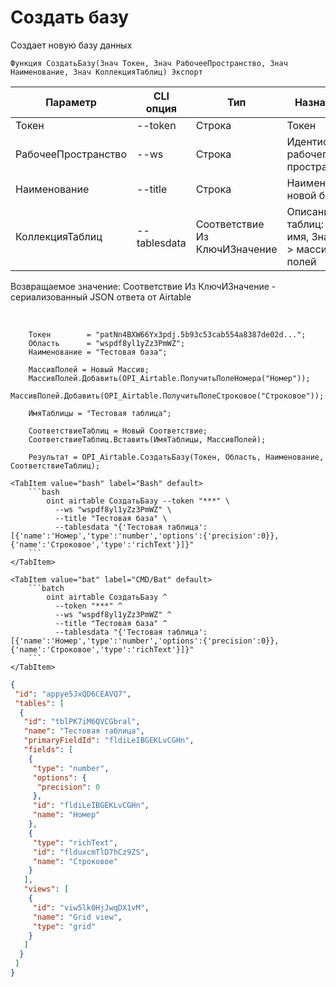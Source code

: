 ﻿---
sidebar_position: 3
---

# Создать базу
 Создает новую базу данных



`Функция СоздатьБазу(Знач Токен, Знач РабочееПространство, Знач Наименование, Знач КоллекцияТаблиц) Экспорт`

  | Параметр | CLI опция | Тип | Назначение |
  |-|-|-|-|
  | Токен | --token | Строка | Токен |
  | РабочееПространство | --ws | Строка | Идентификатор рабочего пространства |
  | Наименование | --title | Строка | Наименование новой базы |
  | КоллекцияТаблиц | --tablesdata | Соответствие Из КлючИЗначение | Описание таблиц: Ключ > имя, Значение > массив полей |

  
  Возвращаемое значение:   Соответствие Из КлючИЗначение - сериализованный JSON ответа от Airtable

<br/>




```bsl title="Пример кода"
    Токен        = "patNn4BXW66Yx3pdj.5b93c53cab554a8387de02d...";
    Область      = "wspdf8yl1yZz3PmWZ";
    Наименование = "Тестовая база";

    МассивПолей = Новый Массив;
    МассивПолей.Добавить(OPI_Airtable.ПолучитьПолеНомера("Номер"));
    МассивПолей.Добавить(OPI_Airtable.ПолучитьПолеСтроковое("Строковое"));

    ИмяТаблицы = "Тестовая таблица";

    СоответствиеТаблиц = Новый Соответствие;
    СоответствиеТаблиц.Вставить(ИмяТаблицы, МассивПолей);

    Результат = OPI_Airtable.СоздатьБазу(Токен, Область, Наименование, СоответствиеТаблиц);
```
    

 <Tabs>
  
    <TabItem value="bash" label="Bash" default>
        ```bash
            oint airtable СоздатьБазу --token "***" \
              --ws "wspdf8yl1yZz3PmWZ" \
              --title "Тестовая база" \
              --tablesdata "{'Тестовая таблица':[{'name':'Номер','type':'number','options':{'precision':0}},{'name':'Строковое','type':'richText'}]}"
        ```
    </TabItem>
  
    <TabItem value="bat" label="CMD/Bat" default>
        ```batch
            oint airtable СоздатьБазу ^
              --token "***" ^
              --ws "wspdf8yl1yZz3PmWZ" ^
              --title "Тестовая база" ^
              --tablesdata "{'Тестовая таблица':[{'name':'Номер','type':'number','options':{'precision':0}},{'name':'Строковое','type':'richText'}]}"
        ```
    </TabItem>
</Tabs>


```json title="Результат"
{
 "id": "appye5JxQD6CEAVQ7",
 "tables": [
  {
   "id": "tblPK7iM6QVCGbral",
   "name": "Тестовая таблица",
   "primaryFieldId": "fldiLeIBGEKLvCGHn",
   "fields": [
    {
     "type": "number",
     "options": {
      "precision": 0
     },
     "id": "fldiLeIBGEKLvCGHn",
     "name": "Номер"
    },
    {
     "type": "richText",
     "id": "flduxcmTlD7hCz9ZS",
     "name": "Строковое"
    }
   ],
   "views": [
    {
     "id": "viw5lk0HjJwqDX1vM",
     "name": "Grid view",
     "type": "grid"
    }
   ]
  }
 ]
}
```
